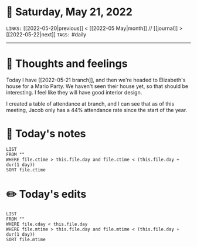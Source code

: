 # 📅 Saturday, May 21, 2022
`LINKS:` [[2022-05-20|previous]] < [[2022-05 May|month]] // [[journal]] > [[2022-05-22|next]] 
`TAGS:` #daily

---
# 💭 Thoughts and feelings
Today I have [[2022-05-21 branch]], and then we're headed to Elizabeth's house for a Mario Party. We haven't seen their house yet, so that should be interesting. I feel like they will have good interior design. 

I created a table of attendance at branch, and I can see that as of this meeting, Jacob only has a 44% attendance rate since the start of the year. 

# 📝 Today's notes
```dataview
LIST 
FROM ""
WHERE file.ctime > this.file.day and file.ctime < (this.file.day + dur(1 day))
SORT file.ctime
```
# ✏️ Today's edits
```dataview
LIST
FROM ""
WHERE file.cday < this.file.day
WHERE file.mtime > this.file.day and file.mtime < (this.file.day + dur(1 day))
SORT file.mtime
```